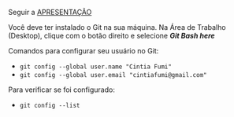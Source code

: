 Seguir a <a href="https://docs.google.com/presentation/d/1hX8i7HX2BrT1mN_Yphy6ZWjt4NT4qEwomhpSpDoyBr0/edit?usp=sharing" target="_blank">APRESENTAÇÃO</a>

Você deve ter instalado o Git na sua máquina.
Na Área de Trabalho (Desktop), clique com o botão direito e selecione ***Git Bash here***

Comandos para configurar seu usuário no Git:
- `git config --global user.name "Cintia Fumi"`
- `git config --global user.email "cintiafumi@gmail.com"`

Para verificar se foi configurado:
- `git config --list`